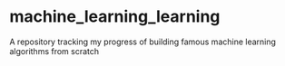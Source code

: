 # machine_learning_learning
A repository tracking my progress of building famous machine learning algorithms from scratch
